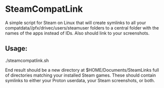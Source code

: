 # SteamCompatLink

A simple script for Steam on Linux that will create symlinks to all your compatdata/<appid>/pfx/drivec/users/steamuser folders to a central folder with the names of the apps instead of IDs. Also should link to your screenshots.

## Usage:

./steamcompatlink.sh 

End result should be a new directory at $HOME/Documents/SteamLinks full of directories matching your installed Steam games. These should contain symlinks to either your Proton userdata, your Steam screenshots, or both.  


  
